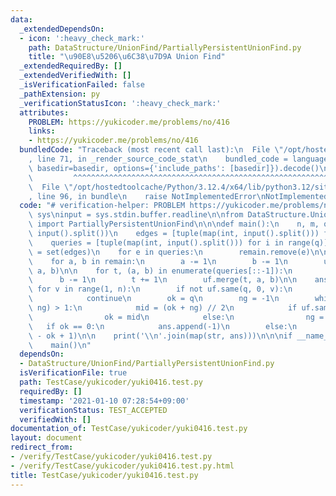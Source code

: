 ```yaml
---
data:
  _extendedDependsOn:
  - icon: ':heavy_check_mark:'
    path: DataStructure/UnionFind/PartiallyPersistentUnionFind.py
    title: "\u90E8\u5206\u6C38\u7D9A Union Find"
  _extendedRequiredBy: []
  _extendedVerifiedWith: []
  _isVerificationFailed: false
  _pathExtension: py
  _verificationStatusIcon: ':heavy_check_mark:'
  attributes:
    PROBLEM: https://yukicoder.me/problems/no/416
    links:
    - https://yukicoder.me/problems/no/416
  bundledCode: "Traceback (most recent call last):\n  File \"/opt/hostedtoolcache/Python/3.12.4/x64/lib/python3.12/site-packages/onlinejudge_verify/documentation/build.py\"\
    , line 71, in _render_source_code_stat\n    bundled_code = language.bundle(stat.path,\
    \ basedir=basedir, options={'include_paths': [basedir]}).decode()\n          \
    \         ^^^^^^^^^^^^^^^^^^^^^^^^^^^^^^^^^^^^^^^^^^^^^^^^^^^^^^^^^^^^^^^^^^^^^^^^^^^^^^^^^\n\
    \  File \"/opt/hostedtoolcache/Python/3.12.4/x64/lib/python3.12/site-packages/onlinejudge_verify/languages/python.py\"\
    , line 96, in bundle\n    raise NotImplementedError\nNotImplementedError\n"
  code: "# verification-helper: PROBLEM https://yukicoder.me/problems/no/416\nimport\
    \ sys\ninput = sys.stdin.buffer.readline\n\nfrom DataStructure.UnionFind.PartiallyPersistentUnionFind\
    \ import PartiallyPersistentUnionFind\n\n\ndef main():\n    n, m, q = map(int,\
    \ input().split())\n    edges = [tuple(map(int, input().split())) for i in range(m)]\n\
    \    queries = [tuple(map(int, input().split())) for i in range(q)]\n\n    remain\
    \ = set(edges)\n    for e in queries:\n        remain.remove(e)\n\n    uf = PartiallyPersistentUnionFind(n)\n\
    \    for a, b in remain:\n        a -= 1\n        b -= 1\n        uf.merge(0,\
    \ a, b)\n\n    for t, (a, b) in enumerate(queries[::-1]):\n        a -= 1\n  \
    \      b -= 1\n        t += 1\n        uf.merge(t, a, b)\n\n    ans = []\n   \
    \ for v in range(1, n):\n        if not uf.same(q, 0, v):\n            ans.append(0)\n\
    \            continue\n        ok = q\n        ng = -1\n        while abs(ok -\
    \ ng) > 1:\n            mid = (ok + ng) // 2\n            if uf.same(mid, 0, v):\n\
    \                ok = mid\n            else:\n                ng = mid\n     \
    \   if ok == 0:\n            ans.append(-1)\n        else:\n            ans.append(q\
    \ - ok + 1)\n\n    print('\\n'.join(map(str, ans)))\n\n\nif __name__ == '__main__':\n\
    \    main()\n"
  dependsOn:
  - DataStructure/UnionFind/PartiallyPersistentUnionFind.py
  isVerificationFile: true
  path: TestCase/yukicoder/yuki0416.test.py
  requiredBy: []
  timestamp: '2021-01-10 07:28:54+09:00'
  verificationStatus: TEST_ACCEPTED
  verifiedWith: []
documentation_of: TestCase/yukicoder/yuki0416.test.py
layout: document
redirect_from:
- /verify/TestCase/yukicoder/yuki0416.test.py
- /verify/TestCase/yukicoder/yuki0416.test.py.html
title: TestCase/yukicoder/yuki0416.test.py
---
```

